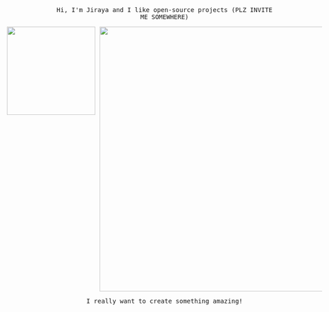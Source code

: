 <p align="center">
  <samp>
    Hi, I'm Jiraya and I like open-source projects (PLZ INVITE ME SOMEWHERE)
  </samp>
</p>

<div style="display: flex; justify-content: center;">
  <img src="https://github.com/user-attachments/assets/fad21dd7-01c1-49cf-92d8-947e31f3994b" width="200" style="margin-right: 10px;">
  <img src="https://static.wikia.nocookie.net/beholder_gamepedia_en/images/e/ee/Childs_playing.gif/revision/latest?cb=20170718044444" width="600">
</div>

<p align="center">
  <samp>
    I really want to create something amazing!
  </samp>
</p>

